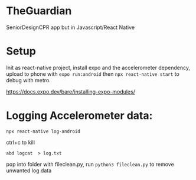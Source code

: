 # TheGuardian
SeniorDesignCPR app but in Javascript/React Native

# Setup
Init as react-native project, install expo and the accelerometer dependency, upload to phone with `expo run:android` then `npx react-native start` to debug with metro.

https://docs.expo.dev/bare/installing-expo-modules/

# Logging Accelerometer data:
`npx react-native log-android`

ctrl+c to kill

`abd logcat  > log.txt`

pop into folder with fileclean.py, run `python3 fileclean.py` to remove unwanted log data

